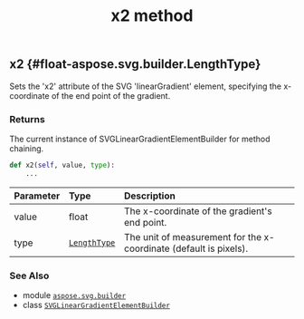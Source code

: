 ﻿---
title: x2 method
second_title: Aspose.SVG for Python via .NET API References
description: 
type: docs
weight: 70
url: /python-net/aspose.svg.builder/svglineargradientelementbuilder/x2/
is_root: false
---

## x2 {#float-aspose.svg.builder.LengthType}

Sets the 'x2' attribute of the SVG 'linearGradient' element, specifying the x-coordinate of the end point of the gradient.


### Returns 


The current instance of SVGLinearGradientElementBuilder for method chaining.


```python
def x2(self, value, type):
    ...
```


| Parameter | Type | Description |
| :- | :- | :- |
| value | float | The x-coordinate of the gradient's end point. |
| type | [`LengthType`](/svg/python-net/aspose.svg.builder/lengthtype) | The unit of measurement for the x-coordinate (default is pixels). |



### See Also
* module [`aspose.svg.builder`](../../)
* class [`SVGLinearGradientElementBuilder`](/svg/python-net/aspose.svg.builder/svglineargradientelementbuilder)
